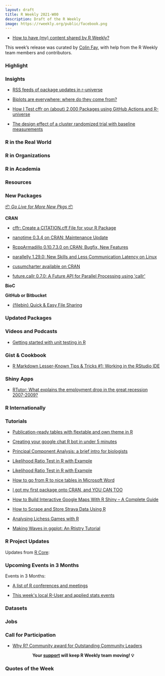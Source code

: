 ```yaml
---
layout: draft
title: R Weekly 2021-W00
description: Draft of the R Weekly
image: https://rweekly.org/public/facebook.png
---
```



+ [How to have (my) content shared by R Weekly?](https://github.com/rweekly/rweekly.org#how-to-have-my-content-shared-by-r-weekly)

This week’s release was curated by [Colin Fay](https://colinfay.me/), with help from the R Weekly team members and contributors.



###  Highlight



### Insights

+ [RSS feeds of package updates in r-universe](https://ropensci.org/blog/2021/11/24/runiverse-badges/)

+ [Biplots are everywhere: where do they come from?](https://www.statforbiology.com/2021/stat_multivar_svd_biplots/)

+ [How I Test cffr on (about) 2,000 Packages using GitHub Actions and R-universe](https://ropensci.org/blog/2021/11/23/how-i-test-cffr/)

+ [The design effect of a cluster randomized trial with baseline measurements](https://www.rdatagen.net/post/2021-11-23-design-effects-with-baseline-measurements/)

### R in the Real World



###  R in Organizations



###  R in Academia



###  Resources



###  New Packages

<p class="added-hostname"><a href="https://rweekly.org/live" target="_blank" class="externalLink">📦 <i>Go Live for More New Pkgs</i> 📦</a></p>

**CRAN**

+ [cffr: Create a CITATION.cff File for your R Package](https://ropensci.org/blog/2021/11/23/cffr/)

+ [nanotime 0.3.4 on CRAN: Maintenance Update](http://dirk.eddelbuettel.com/blog/2021/11/24/#nanotime_0.3.4)

+ [RcppArmadillo 0.10.7.3.0 on CRAN: Bugfix, New Features](http://dirk.eddelbuettel.com/blog/2021/11/18/#rcpparmadillo_0.10.7.3.0)

+ [parallelly 1.29.0: New Skills and Less Communication Latency on Linux](https://www.jottr.org/2021/11/22/parallelly-1.29.0/)

+ [cusumcharter available on CRAN](https://www.johnmackintosh.net/blog/2021-11-20-cusumcharter/)

+ [future.callr 0.7.0: A Future API for Parallel Processing using 'callr'](https://cran.r-project.org/package=future.callr)


**BioC**



**GitHub or Bitbucket**

+ [{filebin} Quick & Easy File Sharing](https://datawookie.dev/blog/2021/11/filebin-quick-easy-file-sharing/)

### Updated Packages



###  Videos and Podcasts

+ [Getting started with unit testing in R](https://www.pipinghotdata.com/posts/2021-11-23-getting-started-with-unit-testing-in-r/)

### Gist & Cookbook

+ [R Markdown Lesser-Known Tips & Tricks #1: Working in the RStudio IDE](https://www.rstudio.com/blog/r-markdown-tips-tricks-1-rstudio-ide/)

### Shiny Apps

+ [RTutor: What explains the employment drop in the great recession 2007-2009?](https://www.r-craft.org/r-news/rtutor-what-explains-the-employment-drop-in-the-great-recession-2007-2009/)



### R Internationally



###  Tutorials

+ [Publication-ready tables with flextable and own theme in R](https://michaeldismorr.netlify.app/post/publication-ready-tables-with-flextable-and-own-theme-in-r/)

+ [Creating your google chat R bot in under 5 minutes](https://adisarid.github.io/post/creating-your-google-chat-r-bot-in-under-5-minutes/)

+ [Principal Component Analysis: a brief intro for biologists](https://www.statforbiology.com/2021/stat_multivar_pca/)

+ [Likelihood Ratio Test in R with Example](https://finnstats.com/index.php/2021/11/24/likelihood-ratio-test-in-r/)

+ [Likelihood Ratio Test in R with Example](https://finnstats.com/index.php/2021/11/24/likelihood-ratio-test-in-r/)

+ [How to go from R to nice tables in Microsoft Word](https://www.rforecology.com/post/exporting-tables-from-r-to-microsoft-word/)

+ [I got my first package onto CRAN, and YOU CAN TOO](https://www.johnmackintosh.net/blog/2021-11-23-cran-success/)

+ [How to Build Interactive Google Maps With R Shiny – A Complete Guide](https://appsilon.com/interactive-google-maps-with-r-shiny/)

+ [How to Scrape and Store Strava Data Using R](https://rviews.rstudio.com/2021/11/22/strava-data/)

+ [Analysing Lichess Games with R](https://towardsdatascience.com/analysing-lichess-games-with-r-c4f8b0bc512c)

+ [Making Waves in ggplot: An Rtistry Tutorial](https://www.thetidytrekker.com/post/making-waves)

<!--<div class="post-more-begin></div><div class="post-more-end"></div>-->

###  R Project Updates

Updates from [R Core](http://developer.r-project.org/blosxom.cgi/R-devel/NEWS):


###  Upcoming Events in 3 Months

Events in 3 Months:


+ [A list of R conferences and meetings](https://jumpingrivers.github.io/meetingsR/events.html)

+ [This week's local R-User and applied stats events](https://community.rstudio.com/c/irl)


### Datasets

### Jobs




###  Call for Participation

+ [Why R? Community award for Outstanding Community Leaders](https://whyr.pl//foundation/2021/community-award/)

<p class="hide-support added-hostname support-rweekly" style="text-align: center;font-weight: bold;">Your <a class="non-visited externalLink" href="https://www.patreon.com/rweekly" onclick="pas(this)">support</a> will keep R Weekly team moving! 💡</p>

###  Quotes of the Week
